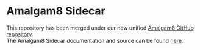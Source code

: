 # Amalgam8 Sidecar

This repository has been merged under our new unified [Amalgam8 GitHub repository](https://github.com/amalgam8/amalgam8).  
The Amalgam8 Sidecar documentation and source can be found [here](https://github.com/amalgam8/amalgam8/tree/master/sidecar).
